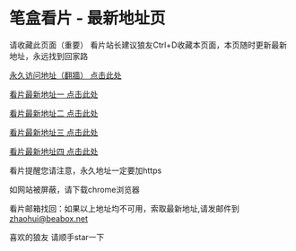 # 笔盒看片 - 最新地址页

请收藏此页面（重要）
看片站长建议狼友Ctrl+D收藏本页面，本页随时更新最新地址，永远找到回家路

[永久访问地址（翻牆） 点击此处](https://beabox.net/)

[看片最新地址一 点击此处](https://bxh8q1l7i1.shop)

[看片最新地址二 点击此处](https://bxq6n7r5y6.shop)

[看片最新地址三 点击此处](https://bxb0a4c3e9.shop)

[看片最新地址四 点击此处](https://bxz1p5b9r7.shop)

看片提醒您请注意，永久地址一定要加https

如网站被屏蔽，请下载chrome浏览器

看片邮箱找回：如果以上地址均不可用，索取最新地址,请发邮件到 zhaohui@beabox.net

喜欢的狼友 请顺手star一下